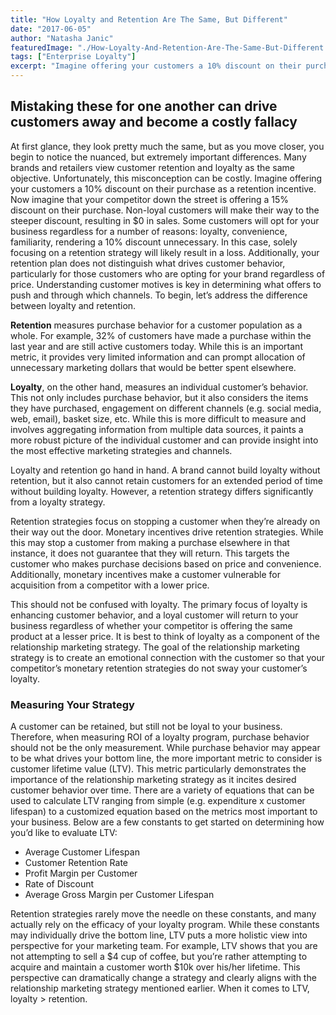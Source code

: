 ```yaml
---
title: "How Loyalty and Retention Are The Same, But Different"
date: "2017-06-05"
author: "Natasha Janic"
featuredImage: "./How-Loyalty-And-Retention-Are-The-Same-But-Different.jpg"
tags: ["Enterprise Loyalty"]
excerpt: "Imagine offering your customers a 10% discount on their purchase as a retention incentive. Now imagine that your competitor down the street is offering a 15% discount on their purchase."
---
```


## Mistaking these for one another can drive customers away and become a costly fallacy

At first glance, they look pretty much the same, but as you move closer, you begin to notice the nuanced, but extremely important differences. Many brands and retailers view customer retention and loyalty as the same objective. Unfortunately, this misconception can be costly. Imagine offering your customers a 10% discount on their purchase as a retention incentive. Now imagine that your competitor down the street is offering a 15% discount on their purchase. Non-loyal customers will make their way to the steeper discount, resulting in $0 in sales. Some customers will opt for your business regardless for a number of reasons: loyalty, convenience, familiarity, rendering a 10% discount unnecessary. In this case, solely focusing on a retention strategy will likely result in a loss. Additionally, your retention plan does not distinguish what drives customer behavior, particularly for those customers who are opting for your brand regardless of price. Understanding customer motives is key in determining what offers to push and through which channels. To begin, let’s address the difference between loyalty and retention.

**Retention** measures purchase behavior for a customer population as a whole. For example, 32% of customers have made a purchase within the last year and are still active customers today. While this is an important metric, it provides very limited information and can prompt allocation of unnecessary marketing dollars that would be better spent elsewhere.

**Loyalty**, on the other hand, measures an individual customer’s behavior. This not only includes purchase behavior, but it also considers the items they have purchased, engagement on different channels (e.g. social media, web, email), basket size, etc. While this is more difficult to measure and involves aggregating information from multiple data sources, it paints a more robust picture of the individual customer and can provide insight into the most effective marketing strategies and channels.

Loyalty and retention go hand in hand. A brand cannot build loyalty without retention, but it also cannot retain customers for an extended period of time without building loyalty. However, a retention strategy differs significantly from a loyalty strategy.

Retention strategies focus on stopping a customer when they’re already on their way out the door. Monetary incentives drive retention strategies. While this may stop a customer from making a purchase elsewhere in that instance, it does not guarantee that they will return. This targets the customer who makes purchase decisions based on price and convenience. Additionally, monetary incentives make a customer vulnerable for acquisition from a competitor with a lower price.

This should not be confused with loyalty. The primary focus of loyalty is enhancing customer behavior, and a loyal customer will return to your business regardless of whether your competitor is offering the same product at a lesser price. It is best to think of loyalty as a component of the relationship marketing strategy. The goal of the relationship marketing strategy is to create an emotional connection with the customer so that your competitor’s monetary retention strategies do not sway your customer’s loyalty.

### Measuring Your Strategy

A customer can be retained, but still not be loyal to your business. Therefore, when measuring ROI of a loyalty program, purchase behavior should not be the only measurement. While purchase behavior may appear to be what drives your bottom line, the more important metric to consider is customer lifetime value (LTV). This metric particularly demonstrates the importance of the relationship marketing strategy as it incites desired customer behavior over time. There are a variety of equations that can be used to calculate LTV ranging from simple (e.g. expenditure x customer lifespan) to a customized equation based on the metrics most important to your business. Below are a few constants to get started on determining how you’d like to evaluate LTV:
* Average Customer Lifespan
* Customer Retention Rate
* Profit Margin per Customer
* Rate of Discount
* Average Gross Margin per Customer Lifespan

Retention strategies rarely move the needle on these constants, and many actually rely on the efficacy of your loyalty program. While these constants may individually drive the bottom line, LTV puts a more holistic view into perspective for your marketing team. For example, LTV shows that you are not attempting to sell a $4 cup of coffee, but you’re rather attempting to acquire and maintain a customer worth $10k over his/her lifetime. This perspective can dramatically change a strategy and clearly aligns with the relationship marketing strategy mentioned earlier. When it comes to LTV, loyalty > retention.
